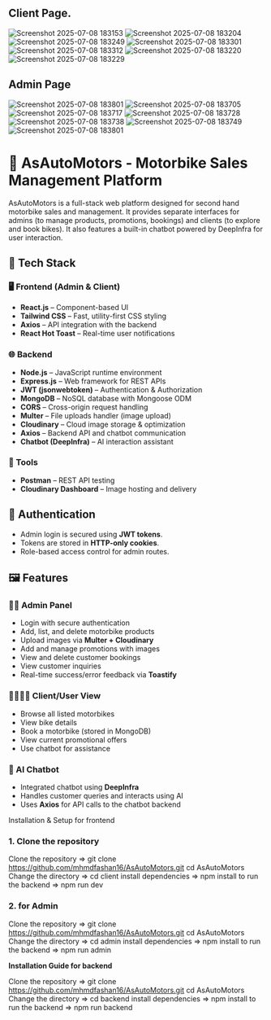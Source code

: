 ## Client Page.
![Screenshot 2025-07-08 183153](https://github.com/user-attachments/assets/ae80f872-24af-4e01-9f35-5425bc02dde8)
![Screenshot 2025-07-08 183204](https://github.com/user-attachments/assets/9d45b95b-2e8c-4a17-a641-447eacbfa730)
![Screenshot 2025-07-08 183249](https://github.com/user-attachments/assets/f1ec40e3-1d00-4e7d-8134-5ebc5ec0025c)
![Screenshot 2025-07-08 183301](https://github.com/user-attachments/assets/8c96fcd3-4b3c-4dde-b720-4150972385e4)
![Screenshot 2025-07-08 183312](https://github.com/user-attachments/assets/cec1d82c-7328-420a-956f-d3ea85091ed1)
![Screenshot 2025-07-08 183220](https://github.com/user-attachments/assets/ac9a63b4-bc93-475a-8290-43cd761f3158)
![Screenshot 2025-07-08 183229](https://github.com/user-attachments/assets/d414a50c-ae7e-4cae-88f2-f85911d3b6a2)

## Admin Page
![Screenshot 2025-07-08 183801](https://github.com/user-attachments/assets/65356087-f0a4-4848-b435-19f6a8bcf75c)
![Screenshot 2025-07-08 183705](https://github.com/user-attachments/assets/8209a64b-06d6-4ba2-8bc3-ab3ac081a2b0)
![Screenshot 2025-07-08 183717](https://github.com/user-attachments/assets/db0d88f6-d280-402a-8df9-eab419137795)
![Screenshot 2025-07-08 183728](https://github.com/user-attachments/assets/f07779c5-7554-4c04-9287-c6cf861d5033)
![Screenshot 2025-07-08 183738](https://github.com/user-attachments/assets/dc886bf1-bb4c-4c0a-872d-d6a20f1d416e)
![Screenshot 2025-07-08 183749](https://github.com/user-attachments/assets/30ddd45f-95b4-4849-802b-469e8221df72)
![Screenshot 2025-07-08 183801](https://github.com/user-attachments/assets/ccbfb2a6-daac-4dd5-9792-e068ab2e9593)


# 🚀 AsAutoMotors - Motorbike Sales Management Platform

AsAutoMotors is a full-stack web platform designed for second hand motorbike sales and management. It provides separate interfaces for admins (to manage products, promotions, bookings) and clients (to explore and book bikes). It also features a built-in chatbot powered by DeepInfra for user interaction.

## 🔧 Tech Stack

### 🖥️ Frontend (Admin & Client)
- **React.js** – Component-based UI
- **Tailwind CSS** – Fast, utility-first CSS styling
- **Axios** – API integration with the backend
- **React Hot Toast** – Real-time user notifications

### 🌐 Backend
- **Node.js** – JavaScript runtime environment
- **Express.js** – Web framework for REST APIs
- **JWT (jsonwebtoken)** – Authentication & Authorization
- **MongoDB** – NoSQL database with Mongoose ODM
- **CORS** – Cross-origin request handling
- **Multer** – File uploads handler (image upload)
- **Cloudinary** – Cloud image storage & optimization
- **Axios** – Backend API and chatbot communication
- **Chatbot (DeepInfra)** – AI interaction assistant

### 🔧 Tools
- **Postman** – REST API testing
- **Cloudinary Dashboard** – Image hosting and delivery

## 🔐 Authentication

- Admin login is secured using **JWT tokens**.
- Tokens are stored in **HTTP-only cookies**.
- Role-based access control for admin routes.

## 🖼️ Features

### 🧑‍💼 Admin Panel
- Login with secure authentication
- Add, list, and delete motorbike products
- Upload images via **Multer + Cloudinary**
- Add and manage promotions with images
- View and delete customer bookings
- View customer inquiries
- Real-time success/error feedback via **Toastify**

### 👨‍👩‍👧‍👦 Client/User View
- Browse all listed motorbikes
- View bike details
- Book a motorbike (stored in MongoDB)
- View current promotional offers
- Use chatbot for assistance

### 🤖 AI Chatbot
- Integrated chatbot using **DeepInfra**
- Handles customer queries and interacts using AI
- Uses **Axios** for API calls to the chatbot backend

Installation & Setup for frontend

### 1. Clone the repository

Clone the repository =>  git clone https://github.com/mhmdfashan16/AsAutoMotors.git cd AsAutoMotors
Change the directory => cd client
install dependencies => npm install
to run the backend => npm run dev

### 2. for Admin

Clone the repository =>  git clone https://github.com/mhmdfashan16/AsAutoMotors.git cd AsAutoMotors
Change the directory => cd admin
install dependencies => npm install
to run the backend => npm run admin


**Installation Guide for backend**

Clone the repository =>  git clone https://github.com/mhmdfashan16/AsAutoMotors.git cd AsAutoMotors
Change the directory => cd backend
install dependencies => npm install
to run the backend => npm run backend
